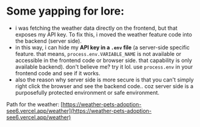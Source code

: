 # Some yapping for lore:
- i was fetching the weather data directly on the frontend, but that exposes my API key. To fix this, i moved the weather feature code into the backend (server side).
- in this way, i can hide my **API key in a `.env` file** (a server-side specific feature. that means, `process.env.VARIABLE_NAME` is not available or accessible in the frontend code or browser side. that capability is only available backend). don't believe me? try it lol. use `process.env` in your frontend code and see if it works.
- also the reason why server side is more secure is that you can't simply right click the browser and see the backend code.. coz server side is a purposefully protected environment or safe environment.

Path for the weather:
[https://weather-pets-adoption-see6.vercel.app/weather](https://weather-pets-adoption-see6.vercel.app/weather)
